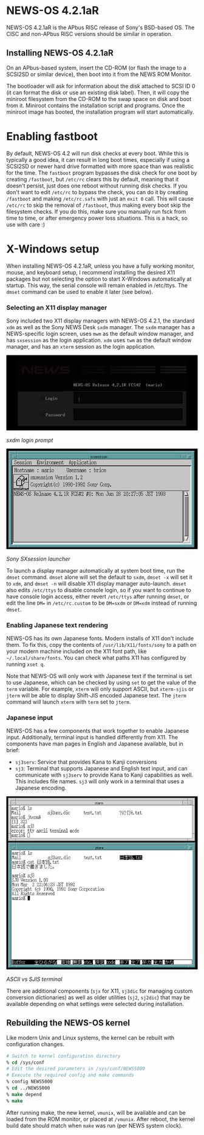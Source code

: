 # NEWS-OS 4.2.1aR
NEWS-OS 4.2.1aR is the APbus RISC release of Sony's BSD-based OS. The CISC and
non-APbus RISC versions should be similar in operation.

## Installing NEWS-OS 4.2.1aR
On an APbus-based system, insert the CD-ROM (or flash the image to a SCSI2SD
or similar device), then boot into it from the NEWS ROM Monitor.

The bootloader will ask for information about the disk attached to SCSI ID 0 (it
can format the disk or use an existing disk label). Then, it will copy the
miniroot filesystem from the CD-ROM to the swap space on disk and boot from it.
Miniroot contains the installation script and programs. Once the miniroot image
has booted, the installation program will start automatically.

# Enabling fastboot
By default, NEWS-OS 4.2 will run disk checks at every boot. While this is typically
a good idea, it can result in long boot times, especially if using a SCSI2SD or newer
hard drive formatted with more space than was realistic for the time. The `fastboot`
program bypasses the disk check for one boot by creating `/fastboot`, but `/etc/rc`
clears this by default, meaning that it doesn't persist, just does one reboot without
running disk checks. If you don't want to edit `/etc/rc` to bypass the check, you can
do it by creating `/fastboot` and making `/etc/rc.safs` with just an `exit 0` call.
This will cause `/etc/rc` to skip the removal of `/fastboot`, thus making every boot
skip the filesystem checks. If you do this, make sure you manually run fsck from time
to time, or after emergency power loss situations. This is a hack, so use with care :)

# X-Windows setup
When installing NEWS-OS 4.2.1aR, unless you have a fully working monitor, mouse,
and keyboard setup, I recommend installing the desired X11 packages but not
selecting the option to start X-Windows automatically at startup. This way, the
serial console will remain enabled in /etc/ttys. The `dmset` command can be used
to enable it later (see below).

### Selecting an X11 display manager
Sony included two X11 display managers with NEWS-OS 4.2.1, the standard `xdm` as
well as the Sony NEWS Desk `sxdm` manager. The `sxdm` manager has a NEWS-specific login
screen, uses `mwm` as the default window manager, and has `sxsession` as the
login application. `xdm` uses `twm` as the default window manager, and has an `xterm`
session as the login application.

![](img/sxdm_login_screen.png)

*sxdm login prompt*

![](img/sxsession.png)

*Sony SXsession launcher*

To launch a display manager automatically at system boot time, run the `dmset` command.
`dmset` alone will set the default to `sxdm`, `dmset -x` will set it to `xdm`, and `dmset -n`
will disable X11 display manager auto-launch. `dmset` also edits `/etc/ttys` to disable
console login, so if you want to continue to have console login access, either revert `/etc/ttys`
after running `dmset`, or edit the line `DM=` in `/etc/rc.custom` to be `DM=sxdm` or `DM=xdm`
instead of running `dmset`.

### Enabling Japanese text rendering
NEWS-OS has its own Japanese fonts. Modern installs of X11 don't include them.
To fix this, copy the contents of `/usr/lib/X11/fonts/sony` to a path on your
modern machine included on the X11 font path, like `~/.local/share/fonts`. You
can check what paths X11 has configured by running `xset q`.

Note that NEWS-OS will only work with Japanese text if the terminal is set to
use Japanese, which can be checked by using `set` to get the value of the `term`
variable. For example, `xterm` will only support ASCII, but `xterm-sjis` or `jterm` will
be able to display Shift-JIS encoded Japanese text. The `jterm` command will
launch `xterm` with `term` set to `jterm`.

### Japanese input
NEWS-OS has a few components that work together to enable Japanese input.
Additionally, terminal input is handled differently from X11. The components
have man pages in English and Japanese available, but in brief:
- `sj3serv`: Service that provides Kana to Kanji conversions
- `sj3`: Terminal that supports Japanese and English text input, and can
   communicate with `sj3serv` to provide Kana to Kanji capabilities as well.
   This includes file names. `sj3` will only work in a terminal that uses a
   Japanese encoding.

![](img/sj3.png)

*ASCII vs SJIS terminal*

There are additional components (`sjx` for X11, `sj3dic` for managing custom
conversion dictionaries) as well as older utilities (`sj2`, `sj2dic`) that may
be available depending on what settings were selected during installation.

## Rebuilding the NEWS-OS kernel
Like modern Unix and Linux systems, the kernel can be rebuilt with configuration changes.
```csh
# Switch to kernel configuration directory
% cd /sys/conf
# Edit the desired parameters in /sys/conf/NEWS5000
# Execute the required config and make commands
% config NEWS5000
% cd ../NEWS5000
% make depend
% make
```
After running make, the new kernel, `vmunix`, will be available and can be loaded from the ROM monitor, or placed at
`/vmunix`. After reboot, the kernel build date should match when `make` was run (per NEWS system clock).
